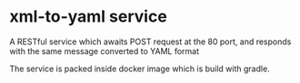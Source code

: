 # xml-to-yaml service
A RESTful service which awaits POST request at the 80 port, and responds with the same message converted to YAML format

The service is packed inside docker image which is build with gradle.
